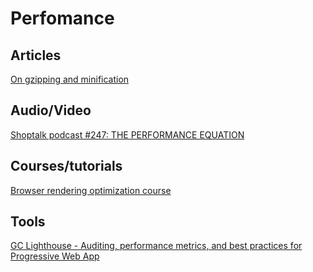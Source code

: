 # Perfomance

## Articles
[On gzipping and minification](https://css-tricks.com/the-difference-between-minification-and-gzipping/)  

## Audio/Video
[Shoptalk podcast #247: THE PERFORMANCE EQUATION ](http://shoptalkshow.com/episodes/247-performance-equation/)  

## Courses/tutorials
[Browser rendering optimization course](https://www.udacity.com/course/browser-rendering-optimization--ud860)  

## Tools
[GC Lighthouse - Auditing, performance metrics, and best practices for Progressive Web App](https://github.com/GoogleChrome/lighthouse)
